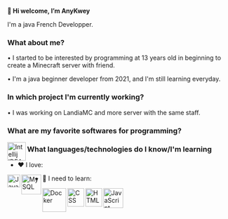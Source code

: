 **👋 Hi welcome, I’m AnyKwey**

I'm a java French Developper.


### What about me?

  • I started to be interested by programming at 13 years old in beginning to create a Minecraft server with friend.
  
  • I'm a java beginner developer from 2021, and I'm still learning everyday.

### In which project I'm currently working?

  • I was working on LandiaMC and more server with the same staff.

### What are my favorite softwares for programming?

<img align="left" alt="Intellij IDEA " width="42px" src="https://resources.jetbrains.com/storage/products/intellij-idea/img/meta/intellij-idea_logo_300x300.png" />

### What languages/technologies do I know/I'm learning

- :heart: I love:

<img align="left" alt="Java " width="29,6px" src="https://upload.wikimedia.org/wikipedia/fr/2/2e/Java_Logo.svg" />
<img align="left" alt="MySQL " width="45,6px" src="http://pngimg.com/uploads/mysql/mysql_PNG23.png" />

- :hammer: I need to learn:

<img align="left" alt="Docker " width="54,6px" src="https://www.docker.com/wp-content/uploads/2022/03/vertical-logo-monochromatic.png" /> 
<img align="left" alt="CSS " width="38,6px" height="42,2px" src="https://upload.wikimedia.org/wikipedia/commons/d/d5/CSS3_logo_and_wordmark.svg" />
<img align="left" alt="HTML " width="38,6px" height="42,2px" src="https://upload.wikimedia.org/wikipedia/commons/6/61/HTML5_logo_and_wordmark.svg" />
<img align="left" alt="JavaScript " width="45,6px" src="https://upload.wikimedia.org/wikipedia/commons/9/99/Unofficial_JavaScript_logo_2.svg" />

<!---
AnyKwey/AnyKwey is a ✨ special ✨ repository because its `README.md` (this file) appears on your GitHub profile.
You can click the Preview link to take a look at your changes.
--->
